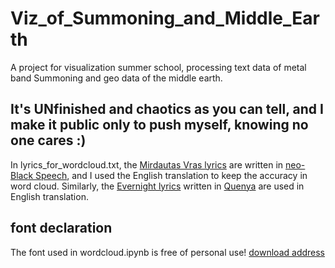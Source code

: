 # Viz_of_Summoning_and_Middle_Earth 
A project for visualization summer school, processing text data of metal band Summoning and geo data of the middle earth.
 
## It's UNfinished and chaotics as you can tell, and I make it public only to push myself, knowing no one cares :)

In lyrics_for_wordcloud.txt, the [Mirdautas Vras lyrics](https://www.metal-archives.com/albums/Summoning/Oath_Bound/108254) are written in [neo-Black Speech](https://tolkiengateway.net/wiki/Black_Speech), and I used the English translation to keep the accuracy in word cloud. Similarly, the [Evernight lyrics](https://www.metal-archives.com/albums/Summoning/Old_Mornings_Dawn/372416) written in [Quenya](https://tolkiengateway.net/wiki/Quenya) are used in English translation.

## font declaration
The font used in wordcloud.ipynb is free of personal use!
[download address](https://www.1001fonts.com/lord-of-the-rings-fonts.html?page=1)